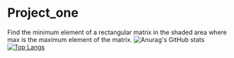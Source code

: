 # Project_one
Find the minimum element of a rectangular matrix in the shaded area where max is the maximum element of the matrix.
![Anurag's GitHub stats](https://camo.githubusercontent.com/3c24aec867e74c49be79354e84aa047ae100bcb48d2aa6fdb44bfbbdfe0fc698/68747470733a2f2f6769746875622d726561646d652d73746174732e76657263656c2e6170702f6170693f757365726e616d653d616e7572616768617a72612673686f775f69636f6e733d7472756526686964653d636f6e74726962732c7072732663616368655f7365636f6e64733d3836343030267468656d653d67726561742d676174736279)
[![Top Langs](https://github-readme-stats.vercel.app/api/top-langs/?username=anuraghazra&layout=compact)](https://github.com/bangsv/Project_one)
